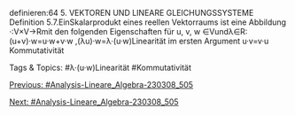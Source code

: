definieren:64 5. VEKTOREN UND LINEARE GLEICHUNGSSYSTEME
Definition 5.7.EinSkalarprodukt eines reellen Vektorraums ist eine Abbildung ·:V×V→Rmit
den folgenden Eigenschaften für u, v, w ∈Vundλ∈R:
(u+v)·w=u·w+v·w ,(λu)·w=λ·(u·w)Linearität im ersten Argument
u·v=v·u Kommutativität

   Tags & Topics:
   #λ·(u·w)Linearität
   #Kommutativität

[Previous: #Analysis-Lineare_Algebra-230308_505](Analysis-Lineare_Algebra-230308_505.md)

[Next: #Analysis-Lineare_Algebra-230308_505](Analysis-Lineare_Algebra-230308_505.md)